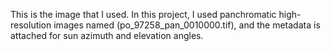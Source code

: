 This is the image that I used. In this project, I used panchromatic high-resolution images named (po_97258_pan_0010000.tif), and the metadata is attached for sun azimuth and elevation angles.
